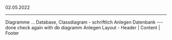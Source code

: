 02.05.2022

---

Diagramme ... Database, Classdiagram - schriftlich
Anlegen Datenbank --- done check again with db diagramm
Anlegen Layout - Header | Content | Footer
